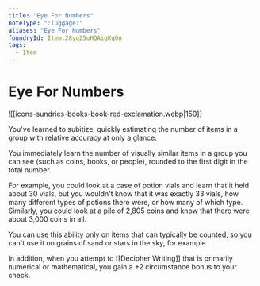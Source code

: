 ```yaml
---
title: "Eye For Numbers"
noteType: ":luggage:"
aliases: "Eye For Numbers"
foundryId: Item.28yqZ5oHQAigKqOn
tags:
  - Item
---
```


# Eye For Numbers
![[icons-sundries-books-book-red-exclamation.webp|150]]

You've learned to subitize, quickly estimating the number of items in a group with relative accuracy at only a glance.

You immediately learn the number of visually similar items in a group you can see (such as coins, books, or people), rounded to the first digit in the total number.

For example, you could look at a case of potion vials and learn that it held about 30 vials, but you wouldn't know that it was exactly 33 vials, how many different types of potions there were, or how many of which type. Similarly, you could look at a pile of 2,805 coins and know that there were about 3,000 coins in all.

You can use this ability only on items that can typically be counted, so you can't use it on grains of sand or stars in the sky, for example.

In addition, when you attempt to [[Decipher Writing]] that is primarily numerical or mathematical, you gain a +2 circumstance bonus to your check.
